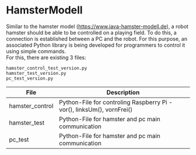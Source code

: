 # HamsterModell
Similar to the hamster model (https://www.java-hamster-modell.de), a robot hamster should be able to be controlled on a playing field. To do this, a connection is established between a PC and the robot. For this purpose, an associated Python library is being developed for programmers to control it using simple commands. 
<br />For this, there are existing 3 files:
```
hamster_control_test_version.py
hamster_test_version.py
pc_test_version.py
```

| File | Description |
| --- | --- |
| hamster_control | Python-File for controling Raspberry Pi - vor(), linksUm(), vornFrei() |
| hamster_test | Python-File for hamster and pc main communication |
| pc_test | Python-File for hamster and pc main communication |